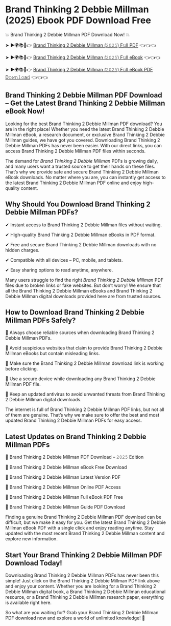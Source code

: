 # Brand Thinking 2 Debbie Millman (2025) Ebook PDF Download Free

💥 Brand Thinking 2 Debbie Millman PDF Download Now! 💥

➤ ►🌍📚📱👉 [Brand Thinking 2 Debbie Millman (𝟸𝟶𝟸𝟻) F𝚞ll PDF](https://getpdf.xyz/brand-thinking-2-debbie-millman) 👈👈👈


➤ ►🌍📚📱👉 [Brand Thinking 2 Debbie Millman (𝟸𝟶𝟸𝟻) F𝚞ll eBook](https://getpdf.xyz/brand-thinking-2-debbie-millman) 👈👈👈


➤ ►🌍📚📱👉 [Brand Thinking 2 Debbie Millman (𝟸𝟶𝟸𝟻) F𝚞ll eBook PDF D𝚘𝚠𝚗𝚕𝚘a𝚍](https://getpdf.xyz/brand-thinking-2-debbie-millman) 👈👈👈


## Brand Thinking 2 Debbie Millman PDF Download – Get the Latest Brand Thinking 2 Debbie Millman eBook Now!

Looking for the best Brand Thinking 2 Debbie Millman PDF download? You are in the right place! Whether you need the latest Brand Thinking 2 Debbie Millman eBook, a research document, or exclusive Brand Thinking 2 Debbie Millman guides, we have got you covered. Downloading Brand Thinking 2 Debbie Millman PDFs has never been easier. With our direct links, you can access Brand Thinking 2 Debbie Millman PDF files within seconds.

The demand for *Brand Thinking 2 Debbie Millman* PDFs is growing daily, and many users want a trusted source to get their hands on these files. That’s why we provide safe and secure Brand Thinking 2 Debbie Millman eBook downloads. No matter where you are, you can instantly get access to the latest Brand Thinking 2 Debbie Millman PDF online and enjoy high-quality content.

## Why Should You Download Brand Thinking 2 Debbie Millman PDFs?

✔ Instant access to Brand Thinking 2 Debbie Millman files without waiting.

✔ High-quality Brand Thinking 2 Debbie Millman eBooks in PDF format.

✔ Free and secure Brand Thinking 2 Debbie Millman downloads with no hidden charges.

✔ Compatible with all devices – PC, mobile, and tablets.

✔ Easy sharing options to read anytime, anywhere.

Many users struggle to find the right *Brand Thinking 2 Debbie Millman* PDF files due to broken links or fake websites. But don’t worry! We ensure that all the Brand Thinking 2 Debbie Millman eBooks and Brand Thinking 2 Debbie Millman digital downloads provided here are from trusted sources.

## How to Download Brand Thinking 2 Debbie Millman PDFs Safely?

📌 Always choose reliable sources when downloading Brand Thinking 2 Debbie Millman PDFs.

📌 Avoid suspicious websites that claim to provide Brand Thinking 2 Debbie Millman eBooks but contain misleading links.

📌 Make sure the Brand Thinking 2 Debbie Millman download link is working before clicking.

📌 Use a secure device while downloading any Brand Thinking 2 Debbie Millman PDF file.

📌 Keep an updated antivirus to avoid unwanted threats from Brand Thinking 2 Debbie Millman digital downloads.

The internet is full of Brand Thinking 2 Debbie Millman PDF links, but not all of them are genuine. That’s why we make sure to offer the best and most updated Brand Thinking 2 Debbie Millman PDFs for easy access.

## Latest Updates on Brand Thinking 2 Debbie Millman PDFs

🔹 Brand Thinking 2 Debbie Millman PDF Download – 𝟸𝟶𝟸𝟻 Edition

🔹 Brand Thinking 2 Debbie Millman eBook Free Download

🔹 Brand Thinking 2 Debbie Millman Latest Version PDF

🔹 Brand Thinking 2 Debbie Millman Online PDF Access

🔹 Brand Thinking 2 Debbie Millman Full eBook PDF Free

🔹 Brand Thinking 2 Debbie Millman Guide PDF Download

Finding a genuine Brand Thinking 2 Debbie Millman PDF download can be difficult, but we make it easy for you. Get the latest Brand Thinking 2 Debbie Millman eBook PDF with a single click and enjoy reading anytime. Stay updated with the most recent Brand Thinking 2 Debbie Millman content and explore new information.

## Start Your Brand Thinking 2 Debbie Millman PDF Download Today!

Downloading Brand Thinking 2 Debbie Millman PDFs has never been this simple! Just click on the Brand Thinking 2 Debbie Millman PDF link above and enjoy your content. Whether you are looking for a Brand Thinking 2 Debbie Millman digital book, a Brand Thinking 2 Debbie Millman educational resource, or a Brand Thinking 2 Debbie Millman research paper, everything is available right here.

So what are you waiting for? Grab your Brand Thinking 2 Debbie Millman PDF download now and explore a world of unlimited knowledge! 🚀